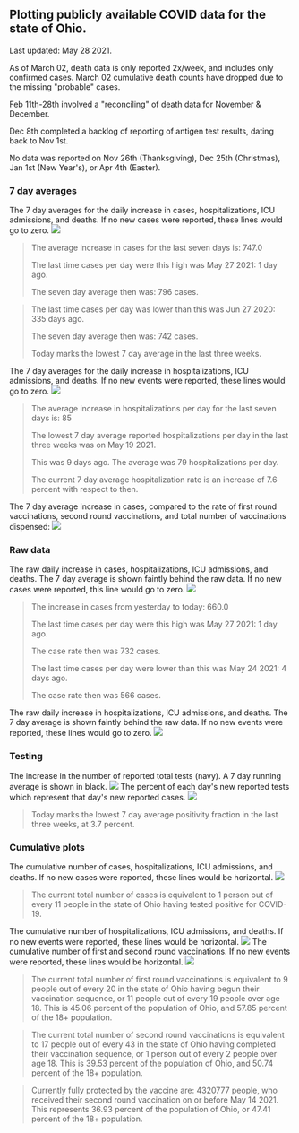 ## Plotting publicly available COVID data for the state of Ohio. 

Last updated: May 28 2021. 

As of March 02, death data is only reported 2x/week, and includes only confirmed cases. March 02 cumulative death counts have dropped due to the missing "probable" cases.

Feb 11th-28th involved a "reconciling" of death data for November & December.

Dec 8th completed a backlog of reporting of antigen test results, dating back to Nov 1st.

No data was reported on Nov 26th (Thanksgiving), Dec 25th (Christmas), Jan 1st (New Year's), or Apr 4th (Easter).
### 7 day averages
The 7 day averages for the daily increase in cases, hospitalizations, ICU admissions, and deaths. If no new cases were reported, these lines would go to zero.
![](7dayaverage_cases.png)

>The average increase in cases for the last seven days is: 747.0
>
>The last time cases per day were this high was May 27 2021: 1 day ago.
>
>The seven day average then was: 796 cases.

>
>The last time cases per day was lower than this was Jun 27 2020: 335 days ago.
>
>The seven day average then was: 742 cases.
>
>Today marks the lowest 7 day average in the last three weeks.

The 7 day averages for the daily increase in hospitalizations, ICU admissions, and deaths. If no new events were reported, these lines would go to zero.
![](7dayaverage_hospital.png)

>The average increase in hospitalizations per day for the last seven days is: 85
>
>The lowest 7 day average reported hospitalizations per day in the last three weeks was on May 19 2021.
>
>This was 9 days ago. The average was 79 hospitalizations per day.
>
>The current 7 day average hospitalization rate is an increase of 7.6 percent with respect to then.

The 7 day average increase in cases, compared to the rate of first round vaccinations, second round vaccinations, and total number of vaccinations dispensed:
![](DailyVaccinationsCases.png)

### Raw data
The raw daily increase in cases, hospitalizations, ICU admissions, and deaths. The 7 day average is shown faintly behind the raw data. If no new cases were reported, this line would go to zero.
![](DailyCases.png)

>The increase in cases from yesterday to today: 660.0 
>
>The last time cases per day were this high was May 27 2021: 1 day ago. 
>
>The case rate then was 732 cases.
>
>The last time cases per day were lower than this was May 24 2021: 4 days ago. 
>
>The case rate then was 566 cases.

The raw daily increase in hospitalizations, ICU admissions, and deaths. The 7 day average is shown faintly behind the raw data. If no new events were reported, these lines would go to zero.
![](DailyHospitalizations.png)

### Testing

The increase in the number of reported total tests (navy). A 7 day running average is shown in black.
![](DailyTests.png)
The percent of each day's new reported tests which represent that day's new reported cases.
![](percentpositive_tests.png)

>Today marks the lowest 7 day average positivity fraction in the last three weeks, at 3.7 percent.

### Cumulative plots
The cumulative number of cases, hospitalizations, ICU admissions, and deaths. If no new cases were reported, these lines would be horizontal.
![](Cases.png)

>The current total number of cases is equivalent to 1 person out of every 11 people in the state of Ohio having tested positive for COVID-19.

The cumulative number of hospitalizations, ICU admissions, and deaths. If no new events were reported, these lines would be horizontal.
![](Hospitalizations.png)
The cumulative number of first and second round vaccinations. If no new events were reported, these lines would be horizontal.
![](Vaccinations.png)

>The current total number of first round vaccinations is equivalent to 9 people out of every 20 in the state of Ohio having begun their vaccination sequence, or 11 people out of every 19 people over age 18.
 >This is 45.06 percent of the population of Ohio, and 57.85 percent of the 18+ population.

>The current total number of second round vaccinations is equivalent to 17 people out of every 43 in the state of Ohio having completed their vaccination sequence, or 1 person out of every 2 people over age 18. 
>This is 39.53 percent of the population of Ohio, and 50.74 percent of the 18+ population.

>Currently fully protected by the vaccine are: 4320777 people, who received their second round vaccination on or before May 14 2021.
>This represents 36.93 percent of the population of Ohio, or 47.41 percent of the 18+ population.

